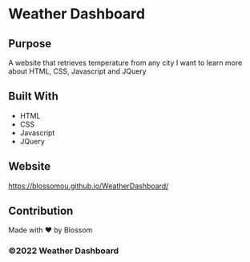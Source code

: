 # Weather Dashboard

## Purpose

A website that retrieves temperature from any city
I want to learn more about HTML, CSS, Javascript and JQuery

## Built With

- HTML
- CSS
- Javascript
- JQuery

## Website

https://blossomou.github.io/WeatherDashboard/

## Contribution

Made with ❤️ by Blossom

### ©️2022 Weather Dashboard
